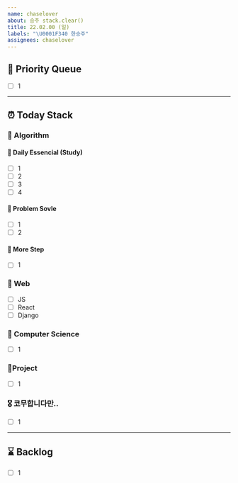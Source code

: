 ```yaml
---
name: chaselover
about: 승주 stack.clear()
title: 22.02.00 (일)
labels: "\U0001F340 한승주"
assignees: chaselover
---
```


## 🧨 Priority Queue

- [ ] 1

---

## ⏰ Today Stack

### 🥞 Algorithm

#### 📕 Daily Essencial (Study)

- [ ] 1
- [ ] 2
- [ ] 3
- [ ] 4

#### 📗 Problem Sovle

- [ ] 1
- [ ] 2

#### 📘 More Step

- [ ] 1

### 🍦 Web

- [ ] JS
- [ ] React
- [ ] Django

### 🍜 Computer Science

- [ ] 1

### 🥘Project

- [ ] 1

### 🎖 코무합니다만..

- [ ] 1

---

## ⌛ Backlog

- [ ] 1
